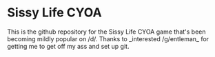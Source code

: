 <h1>Sissy Life CYOA</h1>
<p>This is the github repository for the Sissy Life CYOA game that's been becoming mildly popular on /d/. Thanks to _interested /g/entleman_ for getting me to get off my ass and set up git.</p>